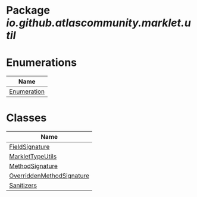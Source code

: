 Package _io.github.atlascommunity.marklet.util_
===============================================
Enumerations
============
| Name                          |
| ----------------------------- |
| [Enumeration](Enumeration.md) |

Classes
=======
| Name                                                      |
| --------------------------------------------------------- |
| [FieldSignature](FieldSignature.md)                       |
| [MarkletTypeUtils](MarkletTypeUtils.md)                   |
| [MethodSignature](MethodSignature.md)                     |
| [OverriddenMethodSignature](OverriddenMethodSignature.md) |
| [Sanitizers](Sanitizers.md)                               |

